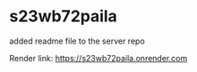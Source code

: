 # s23wb72paila
added readme file to the server repo


Render link:  https://s23wb72paila.onrender.com
